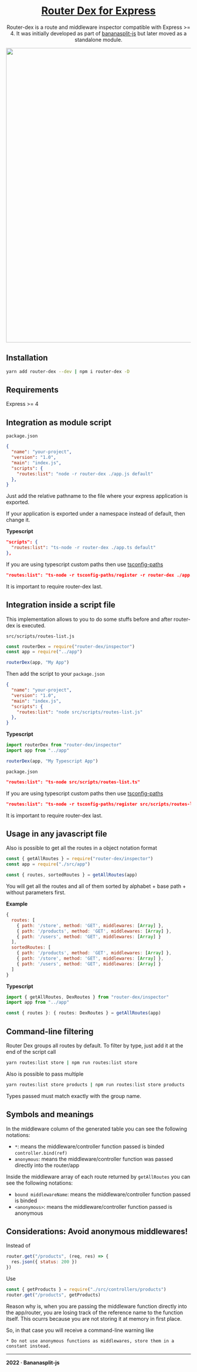 <h1 align="center"><a href="https://github.com/diegoulloao/router-dex">Router Dex for Express</a></h1>

<p align="center">Router-dex is a route and middleware inspector compatible with Express >= 4. It was initially developed as part of <a href="https://github.com/bananasplit-js/bananasplit-js">bananasplit-js</a> but later moved as a standalone module.</p>

<p align="center"><img src="https://raw.githubusercontent.com/diegoulloao/router-dex/dev/public/capture.png" width="800" /></p>

## Installation
```zsh
yarn add router-dex --dev | npm i router-dex -D
```

## Requirements
Express >= 4

## Integration as module script
`package.json`
```json
{
  "name": "your-project",
  "version": "1.0",
  "main": "index.js",
  "scripts": {
    "routes:list": "node -r router-dex ./app.js default"
  },
}
```

Just add the relative pathname to the file where your express application is exported.

If your application is exported under a namespace instead of default, then change it.

**Typescript**
```json
"scripts": {
  "routes:list": "ts-node -r router-dex ./app.ts default"
},
```

If you are using typescript custom paths then use [tsconfig-paths](https://github.com/dividab/tsconfig-paths)
```json
"routes:list": "ts-node -r tsconfig-paths/register -r router-dex ./app.ts default"
```
It is important to require router-dex last.

## Integration inside a script file
This implementation allows to you to do some stuffs before and after router-dex is executed.

`src/scripts/routes-list.js`
```js
const routerDex = require("router-dex/inspector")
const app = require("../app")

routerDex(app, "My App")

```

Then add the script to your `package.json`
```json
{
  "name": "your-project",
  "version": "1.0",
  "main": "index.js",
  "scripts": {
    "routes:list": "node src/scripts/routes-list.js"
  },
}
```

**Typescript**
```typescript
import routerDex from "router-dex/inspector"
import app from "../app"

routerDex(app, "My Typescript App")
```

`package.json`
```json
"routes:list": "ts-node src/scripts/routes-list.ts"
```

If you are using typescript custom paths then use [tsconfig-paths](https://github.com/dividab/tsconfig-paths)
```json
"routes:list": "ts-node -r tsconfig-paths/register src/scripts/routes-list.ts"
```
It is important to require router-dex last.

## Usage in any javascript file
Also is possible to get all the routes in a object notation format

```js
const { getAllRoutes } = require("router-dex/inspector")
const app = require("./src/app")

const { routes, sortedRoutes } = getAllRoutes(app)
```

You will get all the routes and all of them sorted by alphabet + base path + without parameters first.

**Example**
```js
{
  routes: [
    { path: '/store', method: 'GET', middlewares: [Array] },
    { path: '/products', method: 'GET', middlewares: [Array] },
    { path: '/users', method: 'GET', middlewares: [Array] }
  ],
  sortedRoutes: [
    { path: '/products', method: 'GET', middlewares: [Array] },
    { path: '/store', method: 'GET', middlewares: [Array] },
    { path: '/users', method: 'GET', middlewares: [Array] }
  ]
}
```

**Typescript**
```typescript
import { getAllRoutes, DexRoutes } from "router-dex/inspector"
import app from "../app"

const { routes }: { routes: DexRoutes } = getAllRoutes(app)
```

## Command-line filtering
Router Dex groups all routes by default. To filter by type, just add it at the end of the script call
```zsh
yarn routes:list store | npm run routes:list store
```

Also is possible to pass multiple
```zsh
yarn routes:list store products | npm run routes:list store products
```

Types passed must match exactly with the group name.

## Symbols and meanings
In the middleware column of the generated table you can see the following notations:
- `*`: means the middleware/controller function passed is binded `controller.bind(ref)`
- `anonymous`: means the middleware/controller function was passed directly into the router/app

Inside the middleware array of each route returned by `getAllRoutes` you can see the following notations:
- `bound middlewareName`: means the middleware/controller function passed is binded
- `<anonymous>`: means the middleware/controller function passed is anonymous

## Considerations: Avoid anonymous middlewares!
Instead of
```js
router.get("/products", (req, res) => {
  res.json({ status: 200 })
})
```

Use
```js
const { getProducts } = require("./src/controllers/products")
router.get("/products", getProducts)
```

Reason why is, when you are passing the middleware function directly into the app/router, you are losing track of the reference name to the function itself. This ocurrs because you are not storing it at memory in first place.

So, in that case you will receive a command-line warning like
```
* Do not use anonymous functions as middlewares, store them in a constant instead.
```

---
**2022 · Bananasplit-js**
